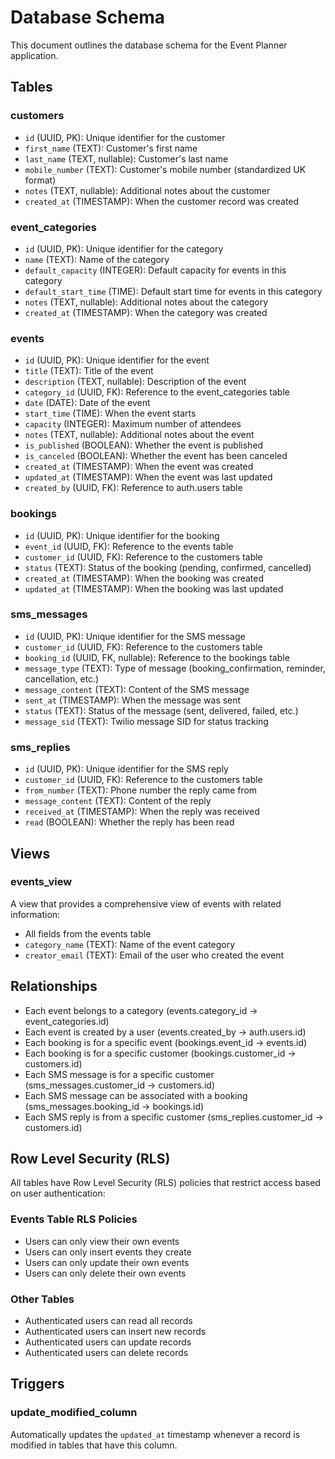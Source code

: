 # Database Schema

This document outlines the database schema for the Event Planner application.

## Tables

### customers

- `id` (UUID, PK): Unique identifier for the customer
- `first_name` (TEXT): Customer's first name
- `last_name` (TEXT, nullable): Customer's last name
- `mobile_number` (TEXT): Customer's mobile number (standardized UK format)
- `notes` (TEXT, nullable): Additional notes about the customer
- `created_at` (TIMESTAMP): When the customer record was created

### event_categories

- `id` (UUID, PK): Unique identifier for the category
- `name` (TEXT): Name of the category
- `default_capacity` (INTEGER): Default capacity for events in this category
- `default_start_time` (TIME): Default start time for events in this category
- `notes` (TEXT, nullable): Additional notes about the category
- `created_at` (TIMESTAMP): When the category was created

### events

- `id` (UUID, PK): Unique identifier for the event
- `title` (TEXT): Title of the event
- `description` (TEXT, nullable): Description of the event
- `category_id` (UUID, FK): Reference to the event_categories table
- `date` (DATE): Date of the event
- `start_time` (TIME): When the event starts
- `capacity` (INTEGER): Maximum number of attendees
- `notes` (TEXT, nullable): Additional notes about the event
- `is_published` (BOOLEAN): Whether the event is published
- `is_canceled` (BOOLEAN): Whether the event has been canceled
- `created_at` (TIMESTAMP): When the event was created
- `updated_at` (TIMESTAMP): When the event was last updated
- `created_by` (UUID, FK): Reference to auth.users table

### bookings

- `id` (UUID, PK): Unique identifier for the booking
- `event_id` (UUID, FK): Reference to the events table
- `customer_id` (UUID, FK): Reference to the customers table
- `status` (TEXT): Status of the booking (pending, confirmed, cancelled)
- `created_at` (TIMESTAMP): When the booking was created
- `updated_at` (TIMESTAMP): When the booking was last updated

### sms_messages

- `id` (UUID, PK): Unique identifier for the SMS message
- `customer_id` (UUID, FK): Reference to the customers table
- `booking_id` (UUID, FK, nullable): Reference to the bookings table
- `message_type` (TEXT): Type of message (booking_confirmation, reminder, cancellation, etc.)
- `message_content` (TEXT): Content of the SMS message
- `sent_at` (TIMESTAMP): When the message was sent
- `status` (TEXT): Status of the message (sent, delivered, failed, etc.)
- `message_sid` (TEXT): Twilio message SID for status tracking

### sms_replies

- `id` (UUID, PK): Unique identifier for the SMS reply
- `customer_id` (UUID, FK): Reference to the customers table
- `from_number` (TEXT): Phone number the reply came from
- `message_content` (TEXT): Content of the reply
- `received_at` (TIMESTAMP): When the reply was received
- `read` (BOOLEAN): Whether the reply has been read

## Views

### events_view

A view that provides a comprehensive view of events with related information:

- All fields from the events table
- `category_name` (TEXT): Name of the event category
- `creator_email` (TEXT): Email of the user who created the event

## Relationships

- Each event belongs to a category (events.category_id -> event_categories.id)
- Each event is created by a user (events.created_by -> auth.users.id)
- Each booking is for a specific event (bookings.event_id -> events.id)
- Each booking is for a specific customer (bookings.customer_id -> customers.id)
- Each SMS message is for a specific customer (sms_messages.customer_id -> customers.id)
- Each SMS message can be associated with a booking (sms_messages.booking_id -> bookings.id)
- Each SMS reply is from a specific customer (sms_replies.customer_id -> customers.id)

## Row Level Security (RLS)

All tables have Row Level Security (RLS) policies that restrict access based on user authentication:

### Events Table RLS Policies
- Users can only view their own events
- Users can only insert events they create
- Users can only update their own events
- Users can only delete their own events

### Other Tables
- Authenticated users can read all records
- Authenticated users can insert new records
- Authenticated users can update records
- Authenticated users can delete records

## Triggers

### update_modified_column
Automatically updates the `updated_at` timestamp whenever a record is modified in tables that have this column. 